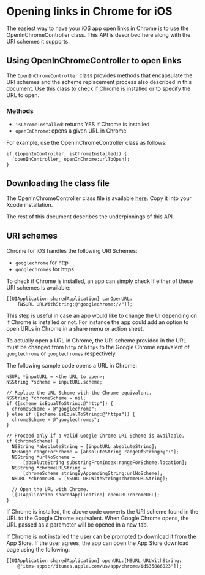 # Opening links in Chrome for iOS #
The easiest way to have your iOS app open links in Chrome is to use the OpenInChromeController class. This API is described here along with the URI schemes it supports.

## Using OpenInChromeController to open links ##
The `OpenInChromeController` class provides methods that encapsulate the URI schemes and the scheme replacement process also described in this document. Use this class to check if Chrome is installed or to specify the URL to open.

### Methods ###
  * `isChromeInstalled`: returns YES if Chrome is installed
  * `openInChrome`: opens a given URL in Chrome

For example, use the OpenInChromeController class as follows:
```
if ([openInController_ isChromeInstalled]) {
  [openInController_ openInChrome:urlToOpen];
}
```

## Downloading the class file ##
The OpenInChromeController class file is available [here](https://github.com/GoogleChrome/OpenInChrome). Copy it into your Xcode installation.

The rest of this document describes the underpinnings of this API.

## URI schemes ##

Chrome for iOS handles the following URI Schemes:
  * `googlechrome` for http
  * `googlechromes` for https

To check if Chrome is installed, an app can simply check if either of these URI schemes is available:
```
[[UIApplication sharedApplication] canOpenURL:
    [NSURL URLWithString:@"googlechrome://"]];
```

This step is useful in case an app would like to change the UI depending on if Chrome is installed or not. For instance the app could add an option to open URLs in Chrome in a share menu or action sheet.

To actually open a URL in Chrome, the URI scheme provided in the URL must be changed from `http` or `https` to the Google Chrome equivalent of `googlechrome` or `googlechromes` respectively.

The following sample code opens a URL in Chrome:
```
NSURL *inputURL = <the URL to open>;
NSString *scheme = inputURL.scheme;

// Replace the URL Scheme with the Chrome equivalent.
NSString *chromeScheme = nil;
if ([scheme isEqualToString:@"http"]) {
  chromeScheme = @"googlechrome";
} else if ([scheme isEqualToString:@"https"]) {
  chromeScheme = @"googlechromes";
}

// Proceed only if a valid Google Chrome URI Scheme is available.
if (chromeScheme) {
  NSString *absoluteString = [inputURL absoluteString];
  NSRange rangeForScheme = [absoluteString rangeOfString:@":"];
  NSString *urlNoScheme =
      [absoluteString substringFromIndex:rangeForScheme.location];
  NSString *chromeURLString =
      [chromeScheme stringByAppendingString:urlNoScheme];
  NSURL *chromeURL = [NSURL URLWithString:chromeURLString];

  // Open the URL with Chrome.
  [[UIApplication sharedApplication] openURL:chromeURL];
}
```

If Chrome is installed, the above code converts the URI scheme found in the URL to the Google Chrome equivalent. When Google Chrome opens, the URL passed as a parameter will be opened in a new tab.

If Chrome is not installed the user can be prompted to download it from the App Store. If the user agrees, the app can open the App Store download page using the following:
```
[[UIApplication sharedApplication] openURL:[NSURL URLWithString:
    @"itms-apps://itunes.apple.com/us/app/chrome/id535886823"]];
```

